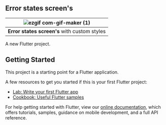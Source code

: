 ## Error states screen's

| ![ezgif com-gif-maker (1)](https://user-images.githubusercontent.com/40641142/203145564-3a9d3113-bd54-4ce5-8c9b-513440085c60.gif) |
| :------------: |
| **Error states screen's** with custom styles |

A new Flutter project.

## Getting Started

This project is a starting point for a Flutter application.

A few resources to get you started if this is your first Flutter project:

- [Lab: Write your first Flutter app](https://flutter.dev/docs/get-started/codelab)
- [Cookbook: Useful Flutter samples](https://flutter.dev/docs/cookbook)

For help getting started with Flutter, view our
[online documentation](https://flutter.dev/docs), which offers tutorials,
samples, guidance on mobile development, and a full API reference.
